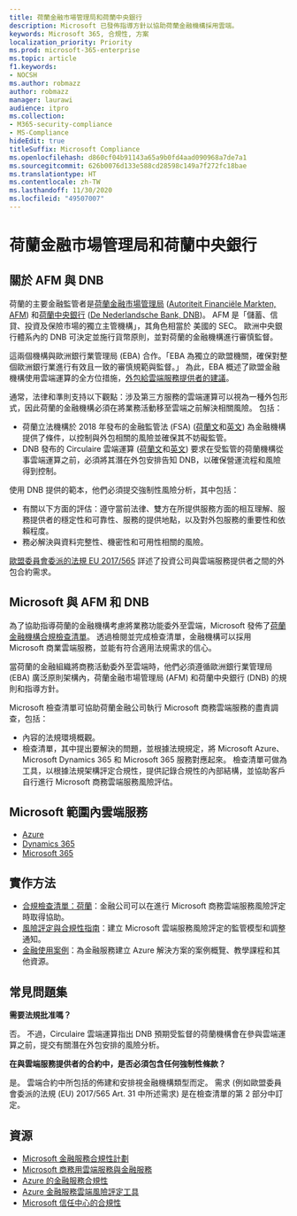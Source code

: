 ```yaml
---
title: 荷蘭金融市場管理局和荷蘭中央銀行
description: Microsoft 已發佈指導方針以協助荷蘭金融機構採用雲端。
keywords: Microsoft 365, 合規性, 方案
localization_priority: Priority
ms.prod: microsoft-365-enterprise
ms.topic: article
f1.keywords:
- NOCSH
ms.author: robmazz
author: robmazz
manager: laurawi
audience: itpro
ms.collection:
- M365-security-compliance
- MS-Compliance
hideEdit: true
titleSuffix: Microsoft Compliance
ms.openlocfilehash: d860cf04b91143a65a9b0fd4aad090968a7de7a1
ms.sourcegitcommit: 626b0076d133e588cd28598c149a7f272fc18bae
ms.translationtype: HT
ms.contentlocale: zh-TW
ms.lasthandoff: 11/30/2020
ms.locfileid: "49507007"
---
```

# <a name="dutch-authority-for-the-financial-markets-and-the-central-bank-of-the-netherlands"></a>荷蘭金融市場管理局和荷蘭中央銀行

## <a name="about-the-afm-and-dnb"></a>關於 AFM 與 DNB

荷蘭的主要金融監管者是[荷蘭金融市場管理局](https://afm.nl/en) ([Autoriteit Financiële Markten, AFM](https://afm.nl/)) 和[荷蘭中央銀行](https://www.dnb.nl/en/home/index.jsp) ([De Nederlandsche Bank, DNB](https://www.dnb.nl/home/))。 AFM 是「儲蓄、信貸、投資及保險市場的獨立主管機構」，其角色相當於 美國的 SEC。 歐洲中央銀行體系內的 DNB 可決定並施行貨幣原則，並對荷蘭的金融機構進行審慎監督。  
  
這兩個機構與歐洲銀行業管理局 (EBA) 合作。「EBA 為獨立的歐盟機關，確保對整個歐洲銀行業進行有效且一致的審慎規範與監督。」 為此，EBA 概述了歐盟金融機構使用雲端運算的全方位措施，[外包給雲端服務提供者的建議](https://eba.europa.eu/sites/default/documents/files/documents/10180/1848359/c1005743-567e-40fc-a995-d05fb93df5d1/Draft%20Recommendation%20on%20outsourcing%20to%20Cloud%20Service%20%20%28EBA-CP-2017-06%29.pdf )。  
  
通常，法律和準則支持以下觀點：涉及第三方服務的雲端運算可以視為一種外包形式，因此荷蘭的金融機構必須在將業務活動移至雲端之前解決相關風險。 包括：

- 荷蘭立法機構於 2018 年發布的金融監管法 (FSA) ([荷蘭文](https://wetten.overheid.nl/BWBR0020368/2018-02-09)和[英文](https://www.toezicht.dnb.nl/en/binaries/51-217291.pdf)) 為金融機構提供了條件，以控制與外包相關的風險並確保其不妨礙監管。
- DNB 發布的 Circulaire 雲端運算 ([荷蘭文](https://www.toezicht.dnb.nl/binaries/50-224828.pdf)和[英文](https://www.toezicht.dnb.nl/en/binaries/51-224828.pdf)) 要求在受監管的荷蘭機構從事雲端運算之前，必須將其潛在外包安排告知 DNB，以確保營運流程和風險得到控制。

使用 DNB 提供的範本，他們必須提交強制性風險分析，其中包括：

- 有關以下方面的評估：遵守當前法律、雙方在所提供服務方面的相互理解、服務提供者的穩定性和可靠性、服務的提供地點，以及對外包服務的重要性和依賴程度。
- 務必解決與資料完整性、機密性和可用性相關的風險。

[歐盟委員會委派的法規 EU 2017/565](https://eur-lex.europa.eu/legal-content/EN/TXT/?uri=CELEX:32017R0565) 詳述了投資公司與雲端服務提供者之間的外包合約需求。

## <a name="microsoft-and-the-afm-and-dnb"></a>Microsoft 與 AFM 和 DNB

為了協助指導荷蘭的金融機構考慮將業務功能委外至雲端，Microsoft 發佈了[荷蘭金融機構合規檢查清單](https://aka.ms/FinServ-Guide-Netherlands)。 透過檢閱並完成檢查清單，金融機構可以採用 Microsoft 商業雲端服務，並能有符合適用法規需求的信心。  
  
當荷蘭的金融組織將商務活動委外至雲端時，他們必須遵循歐洲銀行業管理局 (EBA) 廣泛原則架構內，荷蘭金融市場管理局 (AFM) 和荷蘭中央銀行 (DNB) 的規則和指導方針。  
  
Microsoft 檢查清單可協助荷蘭金融公司執行 Microsoft 商務雲端服務的盡責調查，包括：

- 內容的法規環境概觀。
- 檢查清單，其中提出要解決的問題，並根據法規規定，將 Microsoft Azure、Microsoft Dynamics 365 和 Microsoft 365 服務對應起來。 檢查清單可做為工具，以根據法規架構評定合規性，提供記錄合規性的內部結構，並協助客戶自行進行 Microsoft 商務雲端服務風險評估。

## <a name="microsoft-in-scope-cloud-services"></a>Microsoft 範圍內雲端服務

- [Azure](https://aka.ms/AzureCompliance)
- [Dynamics 365](https://aka.ms/d365-compliance-list)
- [Microsoft 365](https://aka.ms/o365-compliance-framework)

## <a name="how-to-implement"></a>實作方法

- [合規檢查清單：荷蘭](https://aka.ms/FinServ-Guide-Netherlands)：金融公司可以在進行 Microsoft 商務雲端服務風險評定時取得協助。
- [風險評定與合規性指南](https://aka.ms/RiskGovernanceGuide)：建立 Microsoft 雲端服務風險評定的監管模型和調整通知。
- [金融使用案例](https://docs.microsoft.com/azure/industry/financial/)：為金融服務建立 Azure 解決方案的案例概覽、教學課程和其他資源。

## <a name="frequently-asked-questions"></a>常見問題集

**需要法規批准嗎？**

否。 不過，Circulaire 雲端運算指出 DNB 預期受監督的荷蘭機構會在參與雲端運算之前，提交有關潛在外包安排的風險分析。

**在與雲端服務提供者的合約中，是否必須包含任何強制性條款？**

是。 雲端合約中所包括的佈建和安排視金融機構類型而定。 需求 (例如歐盟委員會委派的法規 (EU) 2017/565 Art. 31 中所述需求) 是在檢查清單的第 2 部分中訂定。

## <a name="resources"></a>資源

- [Microsoft 金融服務合規性計劃](https://aka.ms/FSCP-Print)
- [Microsoft 商務用雲端服務與金融服務](https://servicetrust.microsoft.com/viewpage/financialservicesoverview)
- [Azure 的金融服務合規性](https://azure.microsoft.com/resources/videos/azurecon-2015-financial-services-compliance-in-azure/)
- [Azure 金融服務雲端風險評定工具](https://aka.ms/FFIEC-CSDT)
- [Microsoft 信任中心的合規性](https://www.microsoft.com/trust-center/compliance/compliance-overview)
